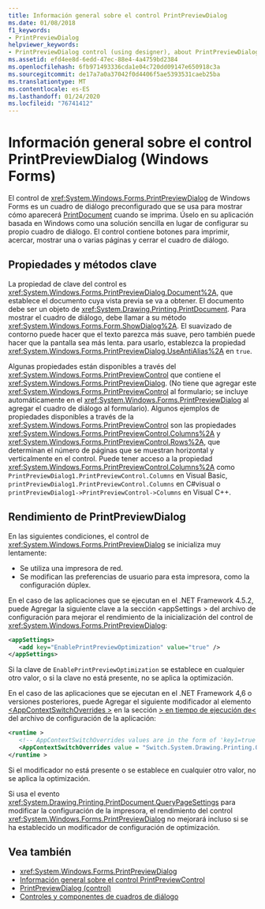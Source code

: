 ```yaml
---
title: Información general sobre el control PrintPreviewDialog
ms.date: 01/08/2018
f1_keywords:
- PrintPreviewDialog
helpviewer_keywords:
- PrintPreviewDialog control (using designer), about PrintPreviewDialog
ms.assetid: efd4ee8d-6edd-47ec-88e4-4a4759bd2384
ms.openlocfilehash: 6fb971493336cda1e04c720dd09147e650918c3a
ms.sourcegitcommit: de17a7a0a37042f0d4406f5ae5393531caeb25ba
ms.translationtype: MT
ms.contentlocale: es-ES
ms.lasthandoff: 01/24/2020
ms.locfileid: "76741412"
---
```

# <a name="printpreviewdialog-control-overview-windows-forms"></a>Información general sobre el control PrintPreviewDialog (Windows Forms)

El control de <xref:System.Windows.Forms.PrintPreviewDialog> de Windows Forms es un cuadro de diálogo preconfigurado que se usa para mostrar cómo aparecerá [PrintDocument](printdocument-component-windows-forms.md) cuando se imprima. Úselo en su aplicación basada en Windows como una solución sencilla en lugar de configurar su propio cuadro de diálogo. El control contiene botones para imprimir, acercar, mostrar una o varias páginas y cerrar el cuadro de diálogo.

## <a name="key-properties-and-methods"></a>Propiedades y métodos clave

La propiedad de clave del control es <xref:System.Windows.Forms.PrintPreviewDialog.Document%2A>, que establece el documento cuya vista previa se va a obtener. El documento debe ser un objeto de <xref:System.Drawing.Printing.PrintDocument>. Para mostrar el cuadro de diálogo, debe llamar a su método <xref:System.Windows.Forms.Form.ShowDialog%2A>. El suavizado de contorno puede hacer que el texto parezca más suave, pero también puede hacer que la pantalla sea más lenta. para usarlo, establezca la propiedad <xref:System.Windows.Forms.PrintPreviewDialog.UseAntiAlias%2A> en `true`.

Algunas propiedades están disponibles a través del <xref:System.Windows.Forms.PrintPreviewControl> que contiene el <xref:System.Windows.Forms.PrintPreviewDialog>. (No tiene que agregar este <xref:System.Windows.Forms.PrintPreviewControl> al formulario; se incluye automáticamente en el <xref:System.Windows.Forms.PrintPreviewDialog> al agregar el cuadro de diálogo al formulario). Algunos ejemplos de propiedades disponibles a través de la <xref:System.Windows.Forms.PrintPreviewControl> son las propiedades <xref:System.Windows.Forms.PrintPreviewControl.Columns%2A> y <xref:System.Windows.Forms.PrintPreviewControl.Rows%2A>, que determinan el número de páginas que se muestran horizontal y verticalmente en el control. Puede tener acceso a la propiedad <xref:System.Windows.Forms.PrintPreviewControl.Columns%2A> como `PrintPreviewDialog1.PrintPreviewControl.Columns` en Visual Basic, `printPreviewDialog1.PrintPreviewControl.Columns` en C#visual o `printPreviewDialog1->PrintPreviewControl->Columns` en Visual C++.

## <a name="printpreviewdialog-performance"></a>Rendimiento de PrintPreviewDialog

En las siguientes condiciones, el control de <xref:System.Windows.Forms.PrintPreviewDialog> se inicializa muy lentamente:

- Se utiliza una impresora de red.
- Se modifican las preferencias de usuario para esta impresora, como la configuración dúplex.

En el caso de las aplicaciones que se ejecutan en el .NET Framework 4.5.2, puede Agregar la siguiente clave a la sección \<appSettings > del archivo de configuración para mejorar el rendimiento de la inicialización del control de <xref:System.Windows.Forms.PrintPreviewDialog>:

```xml
<appSettings>
   <add key="EnablePrintPreviewOptimization" value="true" />
</appSettings>
```

Si la clave de `EnablePrintPreviewOptimization` se establece en cualquier otro valor, o si la clave no está presente, no se aplica la optimización.

En el caso de las aplicaciones que se ejecutan en el .NET Framework 4,6 o versiones posteriores, puede Agregar el siguiente modificador al elemento [\<AppContextSwitchOverrides >](../../configure-apps/file-schema/runtime/appcontextswitchoverrides-element.md) en la sección [> en tiempo de ejecución de\<](../../configure-apps/file-schema/runtime/index.md) del archivo de configuración de la aplicación:

```xml
<runtime >
   <!-- AppContextSwitchOverrides values are in the form of 'key1=true|false;key2=true|false -->
   <AppContextSwitchOverrides value = "Switch.System.Drawing.Printing.OptimizePrintPreview=true" />
</runtime >
```

Si el modificador no está presente o se establece en cualquier otro valor, no se aplica la optimización.

Si usa el evento <xref:System.Drawing.Printing.PrintDocument.QueryPageSettings> para modificar la configuración de la impresora, el rendimiento del control <xref:System.Windows.Forms.PrintPreviewDialog> no mejorará incluso si se ha establecido un modificador de configuración de optimización.

## <a name="see-also"></a>Vea también

- <xref:System.Windows.Forms.PrintPreviewDialog>
- [Información general sobre el control PrintPreviewControl](printpreviewcontrol-control-overview-windows-forms.md)
- [PrintPreviewDialog (control)](printpreviewdialog-control-windows-forms.md)
- [Controles y componentes de cuadros de diálogo](dialog-box-controls-and-components-windows-forms.md)
